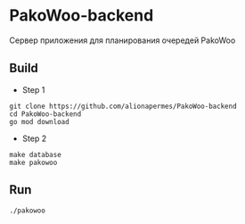 # PakoWoo-backend

Сервер приложения для планирования очередей PakoWoo

## Build

* Step 1

```
git clone https://github.com/alionapermes/PakoWoo-backend
cd PakoWoo-backend
go mod download
```

* Step 2

```
make database
make pakowoo
```

## Run

```
./pakowoo
```
